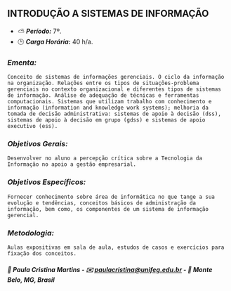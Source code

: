## INTRODUÇÃO A SISTEMAS DE INFORMAÇÃO

* :partly_sunny: ***Período:*** 7º.
* :clock3: ***Carga Horária:*** 40 h/a.
 
### *Ementa:*
    Conceito de sistemas de informações gerenciais. O ciclo da informação na organização. Relações entre os tipos de situações-problema gerenciais no contexto organizacional e diferentes tipos de sistemas de informação. Análise de adequação de técnicas e ferramentas computacionais. Sistemas que utilizam trabalho com conhecimento e informação (information and knowledge work systems); melhoria da tomada de decisão administrativa: sistemas de apoio à decisão (dss), sistemas de apoio à decisão em grupo (gdss) e sistemas de apoio executivo (ess).
 
### *Objetivos Gerais:*
    Desenvolver no aluno a percepção crítica sobre a Tecnologia da Informação no apoio a gestão empresarial.
 
### *Objetivos Específicos:*
    Fornecer conhecimento sobre área de informática no que tange a sua evolução e tendências, conceitos básicos de administração da informação, bem como, os componentes de um sistema de informação gerencial.
 
### *Metodologia:*
    Aulas expositivas em sala de aula, estudos de casos e exercícios para fixação dos conceitos.
 

##### :busts_in_silhouette: Paula Cristina Martins - :envelope: paulacristina@unifeg.edu.br - :house_with_garden: Monte Belo, MG, Brasil